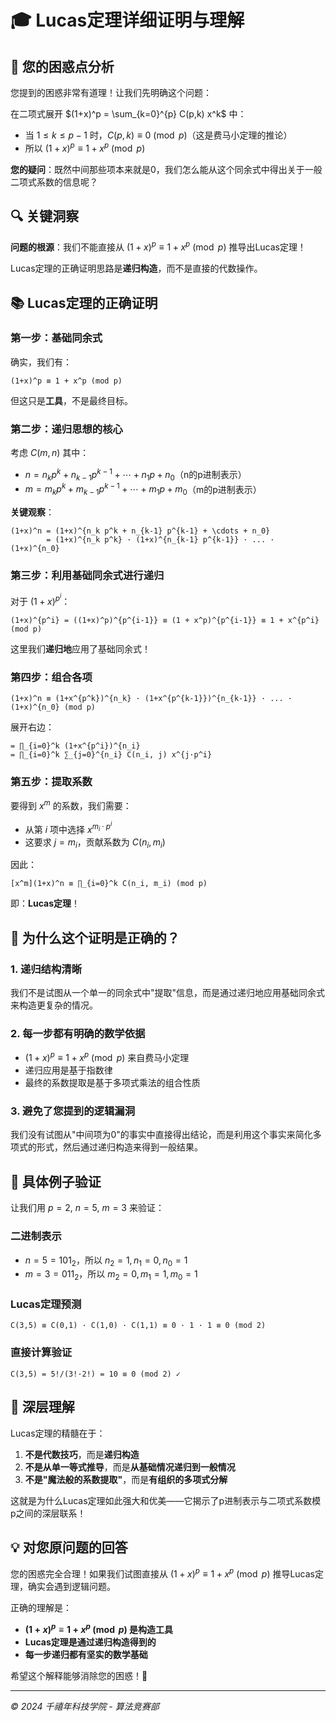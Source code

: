 # 🎓 Lucas定理详细证明与理解

## 💭 您的困惑点分析

您提到的困惑非常有道理！让我们先明确这个问题：

在二项式展开 $(1+x)^p = \sum_{k=0}^{p} C(p,k) x^k$ 中：
- 当 $1 \leq k \leq p-1$ 时，$C(p,k) \equiv 0 \pmod{p}$（这是费马小定理的推论）
- 所以 $(1+x)^p \equiv 1 + x^p \pmod{p}$

**您的疑问**：既然中间那些项本来就是0，我们怎么能从这个同余式中得出关于一般二项式系数的信息呢？

## 🔍 关键洞察

**问题的根源**：我们不能直接从 $(1+x)^p \equiv 1 + x^p \pmod{p}$ 推导出Lucas定理！

Lucas定理的正确证明思路是**递归构造**，而不是直接的代数操作。

## 📚 Lucas定理的正确证明

### 第一步：基础同余式

确实，我们有：
```
(1+x)^p ≡ 1 + x^p (mod p)
```

但这只是**工具**，不是最终目标。

### 第二步：递归思想的核心

考虑 $C(m,n)$ 其中：
- $n = n_k p^k + n_{k-1} p^{k-1} + \cdots + n_1 p + n_0$（n的p进制表示）
- $m = m_k p^k + m_{k-1} p^{k-1} + \cdots + m_1 p + m_0$（m的p进制表示）

**关键观察**：
```
(1+x)^n = (1+x)^{n_k p^k + n_{k-1} p^{k-1} + \cdots + n_0}
        = (1+x)^{n_k p^k} · (1+x)^{n_{k-1} p^{k-1}} · ... · (1+x)^{n_0}
```

### 第三步：利用基础同余式进行递归

对于 $(1+x)^{p^i}$：
```
(1+x)^{p^i} = ((1+x)^p)^{p^{i-1}} ≡ (1 + x^p)^{p^{i-1}} ≡ 1 + x^{p^i} (mod p)
```

这里我们**递归地**应用了基础同余式！

### 第四步：组合各项

```
(1+x)^n ≡ (1+x^{p^k})^{n_k} · (1+x^{p^{k-1}})^{n_{k-1}} · ... · (1+x)^{n_0} (mod p)
```

展开右边：
```
= ∏_{i=0}^k (1+x^{p^i})^{n_i}
= ∏_{i=0}^k ∑_{j=0}^{n_i} C(n_i, j) x^{j·p^i}
```

### 第五步：提取系数

要得到 $x^m$ 的系数，我们需要：
- 从第 $i$ 项中选择 $x^{m_i \cdot p^i}$
- 这要求 $j = m_i$，贡献系数为 $C(n_i, m_i)$

因此：
```
[x^m](1+x)^n ≡ ∏_{i=0}^k C(n_i, m_i) (mod p)
```

即：**Lucas定理**！

## 🎯 为什么这个证明是正确的？

### 1. 递归结构清晰
我们不是试图从一个单一的同余式中"提取"信息，而是通过递归地应用基础同余式来构造更复杂的情况。

### 2. 每一步都有明确的数学依据
- $(1+x)^p \equiv 1 + x^p \pmod{p}$ 来自费马小定理
- 递归应用是基于指数律
- 最终的系数提取是基于多项式乘法的组合性质

### 3. 避免了您提到的逻辑漏洞
我们没有试图从"中间项为0"的事实中直接得出结论，而是利用这个事实来简化多项式的形式，然后通过递归构造来得到一般结果。

## 🔬 具体例子验证

让我们用 $p=2$, $n=5$, $m=3$ 来验证：

### 二进制表示
- $n = 5 = 101_2$，所以 $n_2=1, n_1=0, n_0=1$
- $m = 3 = 011_2$，所以 $m_2=0, m_1=1, m_0=1$

### Lucas定理预测
```
C(3,5) ≡ C(0,1) · C(1,0) · C(1,1) ≡ 0 · 1 · 1 ≡ 0 (mod 2)
```

### 直接计算验证
```
C(3,5) = 5!/(3!·2!) = 10 ≡ 0 (mod 2) ✓
```

## 🌟 深层理解

Lucas定理的精髓在于：
1. **不是代数技巧**，而是**递归构造**
2. **不是从单一等式推导**，而是**从基础情况递归到一般情况**
3. **不是"魔法般的系数提取"**，而是**有组织的多项式分解**

这就是为什么Lucas定理如此强大和优美——它揭示了p进制表示与二项式系数模p之间的深层联系！

## 💡 对您原问题的回答

您的困惑完全合理！如果我们试图直接从 $(1+x)^p \equiv 1 + x^p \pmod{p}$ 推导Lucas定理，确实会遇到逻辑问题。

正确的理解是：
- **$(1+x)^p \equiv 1 + x^p \pmod{p}$ 是构造工具**
- **Lucas定理是通过递归构造得到的**
- **每一步递归都有坚实的数学基础**

希望这个解释能够消除您的困惑！🎊

---

*© 2024 千禧年科技学院 - 算法竞赛部*
